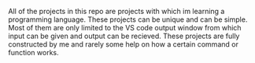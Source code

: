 All of the projects in this repo are projects with which im learning a programming language.
These projects can be unique and can be simple.
Most of them are only limited to the VS code output window from which input can be given and output can be recieved.
These projects are fully constructed by me and rarely some help on how a certain command or function works.
